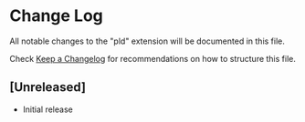 # Change Log

All notable changes to the "pld" extension will be documented in this file.

Check [Keep a Changelog](http://keepachangelog.com/) for recommendations on how to structure this file.

## [Unreleased]

- Initial release